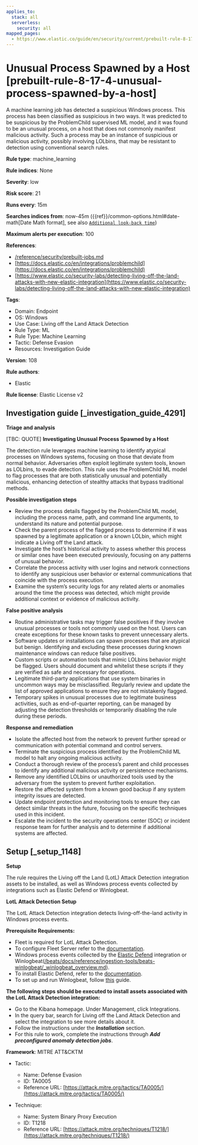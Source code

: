 ```yaml
---
applies_to:
  stack: all
  serverless:
    security: all
mapped_pages:
  - https://www.elastic.co/guide/en/security/current/prebuilt-rule-8-17-4-unusual-process-spawned-by-a-host.html
---
```


# Unusual Process Spawned by a Host [prebuilt-rule-8-17-4-unusual-process-spawned-by-a-host]

A machine learning job has detected a suspicious Windows process. This process has been classified as suspicious in two ways. It was predicted to be suspicious by the ProblemChild supervised ML model, and it was found to be an unusual process, on a host that does not commonly manifest malicious activity. Such a process may be an instance of suspicious or malicious activity, possibly involving LOLbins, that may be resistant to detection using conventional search rules.

**Rule type**: machine_learning

**Rule indices**: None

**Severity**: low

**Risk score**: 21

**Runs every**: 15m

**Searches indices from**: now-45m ({{ref}}/common-options.html#date-math[Date Math format], see also [`Additional look-back time`](docs-content://solutions/security/detect-and-alert/create-detection-rule.md#rule-schedule))

**Maximum alerts per execution**: 100

**References**:

* [/reference/security/prebuilt-jobs.md](/reference/prebuilt-jobs.md)
* [https://docs.elastic.co/en/integrations/problemchild](https://docs.elastic.co/en/integrations/problemchild)
* [https://www.elastic.co/security-labs/detecting-living-off-the-land-attacks-with-new-elastic-integration](https://www.elastic.co/security-labs/detecting-living-off-the-land-attacks-with-new-elastic-integration)

**Tags**:

* Domain: Endpoint
* OS: Windows
* Use Case: Living off the Land Attack Detection
* Rule Type: ML
* Rule Type: Machine Learning
* Tactic: Defense Evasion
* Resources: Investigation Guide

**Version**: 108

**Rule authors**:

* Elastic

**Rule license**: Elastic License v2

## Investigation guide [_investigation_guide_4291]

**Triage and analysis**

[TBC: QUOTE]
**Investigating Unusual Process Spawned by a Host**

The detection rule leverages machine learning to identify atypical processes on Windows systems, focusing on those that deviate from normal behavior. Adversaries often exploit legitimate system tools, known as LOLbins, to evade detection. This rule uses the ProblemChild ML model to flag processes that are both statistically unusual and potentially malicious, enhancing detection of stealthy attacks that bypass traditional methods.

**Possible investigation steps**

* Review the process details flagged by the ProblemChild ML model, including the process name, path, and command line arguments, to understand its nature and potential purpose.
* Check the parent process of the flagged process to determine if it was spawned by a legitimate application or a known LOLbin, which might indicate a Living off the Land attack.
* Investigate the host’s historical activity to assess whether this process or similar ones have been executed previously, focusing on any patterns of unusual behavior.
* Correlate the process activity with user logins and network connections to identify any suspicious user behavior or external communications that coincide with the process execution.
* Examine the system’s security logs for any related alerts or anomalies around the time the process was detected, which might provide additional context or evidence of malicious activity.

**False positive analysis**

* Routine administrative tasks may trigger false positives if they involve unusual processes or tools not commonly used on the host. Users can create exceptions for these known tasks to prevent unnecessary alerts.
* Software updates or installations can spawn processes that are atypical but benign. Identifying and excluding these processes during known maintenance windows can reduce false positives.
* Custom scripts or automation tools that mimic LOLbins behavior might be flagged. Users should document and whitelist these scripts if they are verified as safe and necessary for operations.
* Legitimate third-party applications that use system binaries in uncommon ways may be misclassified. Regularly review and update the list of approved applications to ensure they are not mistakenly flagged.
* Temporary spikes in unusual processes due to legitimate business activities, such as end-of-quarter reporting, can be managed by adjusting the detection thresholds or temporarily disabling the rule during these periods.

**Response and remediation**

* Isolate the affected host from the network to prevent further spread or communication with potential command and control servers.
* Terminate the suspicious process identified by the ProblemChild ML model to halt any ongoing malicious activity.
* Conduct a thorough review of the process’s parent and child processes to identify any additional malicious activity or persistence mechanisms.
* Remove any identified LOLbins or unauthorized tools used by the adversary from the system to prevent further exploitation.
* Restore the affected system from a known good backup if any system integrity issues are detected.
* Update endpoint protection and monitoring tools to ensure they can detect similar threats in the future, focusing on the specific techniques used in this incident.
* Escalate the incident to the security operations center (SOC) or incident response team for further analysis and to determine if additional systems are affected.


## Setup [_setup_1148]

**Setup**

The rule requires the Living off the Land (LotL) Attack Detection integration assets to be installed, as well as Windows process events collected by integrations such as Elastic Defend or Winlogbeat.

**LotL Attack Detection Setup**

The LotL Attack Detection integration detects living-off-the-land activity in Windows process events.

**Prerequisite Requirements:**

* Fleet is required for LotL Attack Detection.
* To configure Fleet Server refer to the [documentation](docs-content://reference/ingestion-tools/fleet/fleet-server.md).
* Windows process events collected by the [Elastic Defend](https://docs.elastic.co/en/integrations/endpoint) integration or Winlogbeat([/beats/docs/reference/ingestion-tools/beats-winlogbeat/_winlogbeat_overview.md](beats://docs/reference/winlogbeat/_winlogbeat_overview.md)).
* To install Elastic Defend, refer to the [documentation](docs-content://solutions/security/configure-elastic-defend/install-elastic-defend.md).
* To set up and run Winlogbeat, follow [this](beats://docs/reference/winlogbeat/winlogbeat-installation-configuration.md) guide.

**The following steps should be executed to install assets associated with the LotL Attack Detection integration:**

* Go to the Kibana homepage. Under Management, click Integrations.
* In the query bar, search for Living off the Land Attack Detection and select the integration to see more details about it.
* Follow the instructions under the ***Installation*** section.
* For this rule to work, complete the instructions through ***Add preconfigured anomaly detection jobs***.

**Framework**: MITRE ATT&CKTM

* Tactic:

    * Name: Defense Evasion
    * ID: TA0005
    * Reference URL: [https://attack.mitre.org/tactics/TA0005/](https://attack.mitre.org/tactics/TA0005/)

* Technique:

    * Name: System Binary Proxy Execution
    * ID: T1218
    * Reference URL: [https://attack.mitre.org/techniques/T1218/](https://attack.mitre.org/techniques/T1218/)



